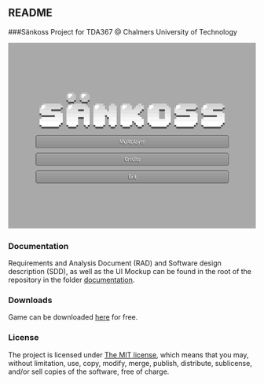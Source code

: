 ## README ##

###Sänkoss Project for TDA367 @ Chalmers University of Technology

![Main Menu](https://github.com/Bipshark/TDA367/blob/develop/screenshots/mainmenu.png)

### Documentation
Requirements and Analysis Document (RAD) and Software design description (SDD), as well as the UI Mockup can be found in the root of the repository in the folder [documentation](https://github.com/Bipshark/TDA367/tree/master/documentation).

### Downloads
Game can be downloaded [here](http://tinyurl.com/qyccdt5) for free.

### License
The project is licensed under [The MIT license](http://opensource.org/licenses/MIT), which means that you may, without limitation, use, copy, modify, merge, publish, distribute, sublicense, and/or sell copies of the software, free of charge.